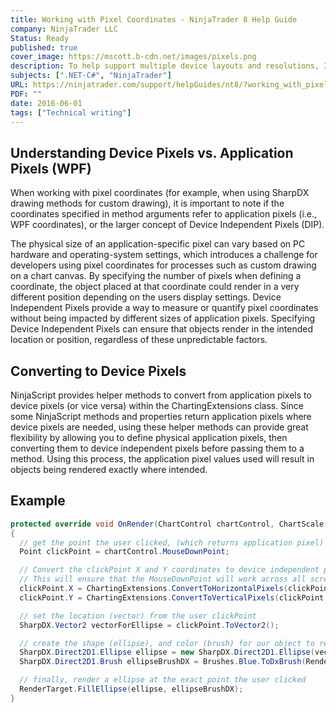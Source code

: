 ```yaml
---
title: Working with Pixel Coordinates - NinjaTrader 8 Help Guide
company: NinjaTrader LLC
Status: Ready
published: true
cover_image: https://mscott.b-cdn.net/images/pixels.png
description: To help support multiple device layouts and resolutions, 3rd party developers needed to be aware of the discrepancies that can occur between pixels and devices, as well as how to correct and prevent these issues from arising.
subjects: [".NET-C#", "NinjaTrader"]
URL: https://ninjatrader.com/support/helpGuides/nt8/?working_with_pixel_coordinates.htm
PDF: ""
date: 2016-06-01
tags: ["Technical writing"]
---
```


## Understanding Device Pixels vs. Application Pixels (WPF)

When working with pixel coordinates (for example, when using SharpDX drawing methods for custom drawing), it is important to note if the coordinates specified in method arguments refer to application pixels (i.e., WPF coordinates), or the larger concept of Device Independent Pixels (DIP).

The physical size of an application-specific pixel can vary based on PC hardware and operating-system settings, which introduces a challenge for developers using pixel coordinates for processes such as custom drawing on a chart canvas. By specifying the number of pixels when defining a coordinate, the object placed at that coordinate could render in a very different position depending on the users display settings. Device Independent Pixels provide a way to measure or quantify pixel coordinates without being impacted by different sizes of application pixels. Specifying Device Independent Pixels can ensure that objects render in the intended location or position, regardless of these unpredictable factors.

## Converting to Device Pixels

NinjaScript provides helper methods to convert from application pixels to device pixels (or vice versa) within the ChartingExtensions class. Since some NinjaScript methods and properties return application pixels where device pixels are needed, using these helper methods can provide great flexibility by allowing you to define physical application pixels, then converting them to device independent pixels before passing them to a method. Using this process, the application pixel values used will result in objects being rendered exactly where intended.

## Example

```C#
protected override void OnRender(ChartControl chartControl, ChartScale chartScale)
{
  // get the point the user clicked, (which returns application pixel)
  Point clickPoint = chartControl.MouseDownPoint;

  // Convert the clickPoint X and Y coordinates to device independent pixels (DIP)
  // This will ensure that the MouseDownPoint will work across all screen displays
  clickPoint.X = ChartingExtensions.ConvertToHorizontalPixels(clickPoint.X, chartControl.PresentationSource);
  clickPoint.Y = ChartingExtensions.ConvertToVerticalPixels(clickPoint.Y, chartControl.PresentationSource);

  // set the location (vector) from the user clickPoint
  SharpDX.Vector2 vectorForEllipse = clickPoint.ToVector2();

  // create the shape (ellipse), and color (brush) for our object to render
  SharpDX.Direct2D1.Ellipse ellipse = new SharpDX.Direct2D1.Ellipse(vectorForEllipse, 10f, 10f);
  SharpDX.Direct2D1.Brush ellipseBrushDX = Brushes.Blue.ToDxBrush(RenderTarget);

  // finally, render a ellipse at the exact point the user clicked
  RenderTarget.FillEllipse(ellipse, ellipseBrushDX);
}
```
